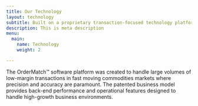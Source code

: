 ```yaml
---
title: Our Technology
layout: technology
subtitle: Built on a proprietary transaction-focused technology platform
description: This is meta description
menu:
  main:
    name: Technology
    weight: 2

---
```

The OrderMatch™ software platform was created to handle large volumes of low-margin transactions in fast moving commodities markets where precision and accuracy are paramount. The patented business model provides back-end performance and operational features designed to handle high-growth business environments.